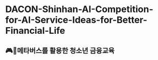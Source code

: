 # DACON-Shinhan-AI-Competition-for-AI-Service-Ideas-for-Better-Financial-Life
## 🎮💸메타버스를 활용한 청소년 금융교육
